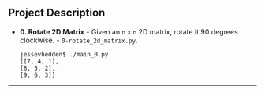 ## Project Description

* **0. Rotate 2D Matrix** - Given an `n` x `n` 2D matrix, rotate it 90 degrees clockwise. - `0-rotate_2d_matrix.py`.

    ```
    jessevhedden$ ./main_0.py
    [[7, 4, 1],
    [8, 5, 2],
    [9, 6, 3]]
    ```
---
